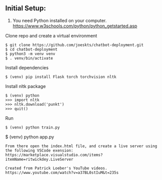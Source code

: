 
## Initial Setup:

1. You need Python installed on your computer. https://www.w3schools.com/python/python_getstarted.asp

Clone repo and create a virtual environment
```
$ git clone https://github.com/joeskts/chatbot-deployment.git
$ cd chatbot-deployment
$ python3 -m venv venv
$ . venv/bin/activate
```
Install dependencies
```
$ (venv) pip install Flask torch torchvision nltk
```
Install nltk package
```
$ (venv) python
>>> import nltk
>>> nltk.download('punkt')
>>> quit()
```
Run
```
$ (venv) python train.py
```
$ (venv) python app.py
```
From there open the index.html file, and create a live server using the following VSCode exension: https://marketplace.visualstudio.com/items?itemName=ritwickdey.LiveServer

Created from Patrick Loeber's YouTube videos.
https://www.youtube.com/watch?v=a37BL0stIuM&t=235s
